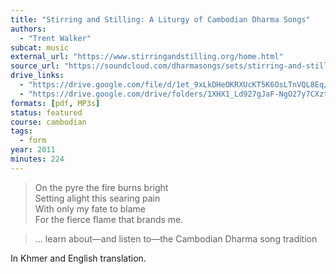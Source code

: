 ```yaml
---
title: "Stirring and Stilling: A Liturgy of Cambodian Dharma Songs"
authors:
  - "Trent Walker"
subcat: music
external_url: "https://www.stirringandstilling.org/home.html"
source_url: "https://soundcloud.com/dharmasongs/sets/stirring-and-stilling"
drive_links:
  - "https://drive.google.com/file/d/1et_9xLkDHeOKRXUcKT5K6OsLTnVQL8Eq/view"
  - "https://drive.google.com/drive/folders/1XHX1_Ld927gJaF-NgO27y7CXzt8ePohG"
formats: [pdf, MP3s]
status: featured
course: cambodian
tags:
  - form
year: 2011
minutes: 224
---
```


> On the pyre the fire burns bright  
Setting alight this searing pain  
With only my fate to blame  
For the fierce flame that brands me.

> … learn about—and listen to—the Cambodian Dharma song tradition

In Khmer and English translation.
